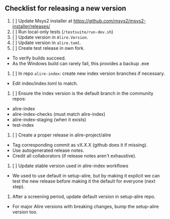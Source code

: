 ## Checklist for releasing a new version

1. [ ] Update Msys2 installer at https://github.com/msys2/msys2-installer/releases/
1. [ ] Run local-only tests (`/testsuite/run-dev.sh`)
1. [ ] Update version in `Alire.Version`.
1. [ ] Update version in `alire.toml`.
1. [ ] Create test release in own fork.
  - To verify builds succeed.
  - As the Windows build can rarely fail, this provides a backup .exe
1. [ ] In repo `alire-index`: create new index version branches if necessary.
  - Edit index/index.toml to match.
1. [ ] Ensure the index version is the default branch in the community repos:
  - alire-index
  - alire-index-checks (must match alire-index)
  - alire-index-staging (when it exists)
  - test-index
1. [ ] Create a proper release in alire-project/alire
  - Tag corresponding commit as vX.X.X (github does it if missing).
  - Use autogenerated release notes.
  - Credit all collaborators (if release notes aren't exhaustive).
1. [ ] Update stable version used in alire-index workflows
  - We used to use default in setup-alire, but by making it explicit we can
    test the new release before making it the default for everyone (next step).
1. After a screening period, update default version in setup-alire repo.
  - For major Alire versions with breaking changes, bump the setup-alire
    version too.
